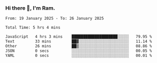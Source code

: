 ### Hi there 👋, I'm Ram.

<!--START_SECTION:waka-->

```txt
From: 19 January 2025 - To: 26 January 2025

Total Time: 5 hrs 4 mins

JavaScript   4 hrs 3 mins    ████████████████████░░░░░   79.95 %
Text         33 mins         ██▓░░░░░░░░░░░░░░░░░░░░░░   11.14 %
Other        26 mins         ██▒░░░░░░░░░░░░░░░░░░░░░░   08.86 %
JSON         0 secs          ░░░░░░░░░░░░░░░░░░░░░░░░░   00.05 %
YAML         0 secs          ░░░░░░░░░░░░░░░░░░░░░░░░░   00.01 %
```

<!--END_SECTION:waka-->
